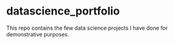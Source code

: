 # datascience_portfolio
This repo contains the few data science projects I have done for demonstrative purposes.
